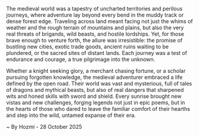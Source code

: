 
The medieval world was a tapestry of uncharted territories and perilous journeys, where adventure lay beyond every bend in the muddy track or dense forest edge. Traveling across land meant facing not just the whims of weather and the rough terrain of mountains and plains, but also the very real threats of brigands, wild beasts, and hostile lordships. Yet, for those brave enough to venture forth, the allure was irresistible: the promise of bustling new cities, exotic trade goods, ancient ruins waiting to be plundered, or the sacred sites of distant lands. Each journey was a test of endurance and courage, a true pilgrimage into the unknown.

Whether a knight seeking glory, a merchant chasing fortune, or a scholar pursuing forgotten knowledge, the medieval adventurer embraced a life defined by the open road. Their world was vast and mysterious, full of tales of dragons and mythical beasts, but also of real dangers that sharpened wits and honed skills with sword and shield. Every sunrise brought new vistas and new challenges, forging legends not just in epic poems, but in the hearts of those who dared to leave the familiar comfort of their hearths and step into the wild, untamed expanse of their era.

~ By Hozmi - 28 October 2025
